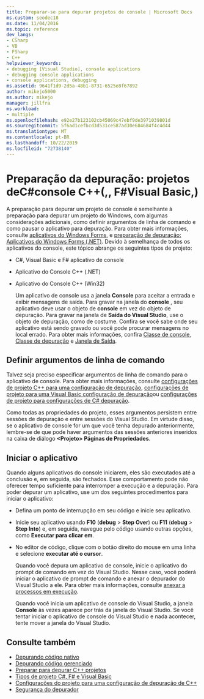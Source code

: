 ```yaml
---
title: Preparar-se para depurar projetos de console | Microsoft Docs
ms.custom: seodec18
ms.date: 11/04/2016
ms.topic: reference
dev_langs:
- CSharp
- VB
- FSharp
- C++
helpviewer_keywords:
- debugging [Visual Studio], console applications
- debugging console applications
- console applications, debugging
ms.assetid: 9641f1d9-2d5a-48b1-8731-6525e8f67892
author: mikejo5000
ms.author: mikejo
manager: jillfra
ms.workload:
- multiple
ms.openlocfilehash: e92e27b123102cb45069c47ebf9de3971039801d
ms.sourcegitcommit: 5f6ad1cefbcd3d531ce587ad30e684684f4c4d44
ms.translationtype: MT
ms.contentlocale: pt-BR
ms.lasthandoff: 10/22/2019
ms.locfileid: "72738140"
---
```

# <a name="debugging-preparation-console-projects-c-c-visual-basic-f"></a>Preparação da depuração: projetos deC#console C++(,, F#Visual Basic,)

A preparação para depurar um projeto de console é semelhante à preparação para depurar um projeto do Windows, com algumas considerações adicionais, como definir argumentos de linha de comando e como pausar o aplicativo para depuração. Para obter mais informações, consulte [aplicativos do Windows Forms](../debugger/debugging-preparation-windows-forms-applications.md), e [preparação de depuração:  Aplicativos do Windows Forms (.NET)](https://docs.microsoft.com/previous-versions/visualstudio/visual-studio-2010/sez9z95a(v=vs.100)). Devido à semelhança de todos os aplicativos do console, este tópico abrange os seguintes tipos de projeto:

- C#, Visual Basic e F# aplicativo de console

- Aplicativo do Console C++ (.NET)

- Aplicativo do Console C++ (Win32)

  Um aplicativo de console usa a janela **Console** para aceitar a entrada e exibir mensagens de saída. Para gravar na janela do **console** , seu aplicativo deve usar o objeto de **console** em vez do objeto de depuração. Para gravar na janela de **Saída do Visual Studio**, use o objeto de depuração, como de costume. Confira se você sabe onde seu aplicativo está sendo gravado ou você pode procurar mensagens no local errado. Para obter mais informações, confira [Classe de console](/dotnet/api/system.console), [Classe de depuração](/dotnet/api/system.diagnostics.debug) e [Janela de Saída](../ide/reference/output-window.md).

## <a name="set-command-line-arguments"></a>Definir argumentos de linha de comando

Talvez seja preciso especificar argumentos de linha de comando para o aplicativo de console. Para obter mais informações, consulte [configurações de projeto C++ para uma configuração de depuração](../debugger/project-settings-for-a-cpp-debug-configuration.md), [configurações de projeto para uma Visual Basic configuração de depuração](../debugger/project-settings-for-a-visual-basic-debug-configuration.md)ou [configurações de projeto para configurações de C# depuração](../debugger/project-settings-for-csharp-debug-configurations.md).

Como todas as propriedades do projeto, esses argumentos persistem entre sessões de depuração e entre sessões do Visual Studio. Em virtude disso, se o aplicativo de console for um que você tenha depurado anteriormente, lembre-se de que pode haver argumentos das sessões anteriores inseridos na caixa de diálogo **\<Projeto> Páginas de Propriedades**.

## <a name="start-the-application"></a>Iniciar o aplicativo

 Quando alguns aplicativos do console iniciarem, eles são executados até a conclusão e, em seguida, são fechados. Esse comportamento pode não oferecer tempo suficiente para interromper a execução e a depuração. Para poder depurar um aplicativo, use um dos seguintes procedimentos para iniciar o aplicativo:

- Defina um ponto de interrupção em seu código e inicie seu aplicativo.

- Inicie seu aplicativo usando **F10** (**debug** > **Step Over**) ou **F11** (**debug** > **Step Into**) e, em seguida, navegue pelo código usando outras opções, como **Executar para clicar em**.

- No editor de código, clique com o botão direito do mouse em uma linha e selecione **executar até o cursor**.

  Quando você depura um aplicativo de console, inicie o aplicativo do prompt de comando em vez do Visual Studio. Nesse caso, você poderá iniciar o aplicativo de prompt de comando e anexar o depurador do Visual Studio a ele. Para obter mais informações, consulte [anexar a processos em execução](../debugger/attach-to-running-processes-with-the-visual-studio-debugger.md).

  Quando você inicia um aplicativo de console do Visual Studio, a janela **Console** às vezes aparece por trás da janela do Visual Studio. Se você tentar iniciar o aplicativo de console do Visual Studio e nada acontecer, tente mover a janela do Visual Studio.

## <a name="see-also"></a>Consulte também
- [Depurando código nativo](../debugger/debugging-native-code.md)
- [Depurando código gerenciado](../debugger/debugging-managed-code.md)
- [Preparar para depurar C++ projetos](../debugger/debugging-preparation-visual-cpp-project-types.md)
- [Tipos de projeto C#, F# e Visual Basic](../debugger/debugging-preparation-csharp-f-hash-and-visual-basic-project-types.md)
- [Configurações do projeto para uma configuração de depuração de C++](../debugger/project-settings-for-a-cpp-debug-configuration.md)
- [Segurança do depurador](../debugger/debugger-security.md)